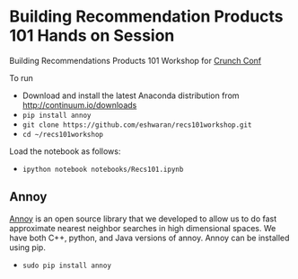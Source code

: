 Building Recommendation Products 101 Hands on Session
=====================================================
Building Recommendations Products 101 Workshop for [Crunch Conf](http://crunchconf.com/#workshops)

To run
* Download and install the latest Anaconda distribution from http://continuum.io/downloads
* `pip install annoy`
* `git clone https://github.com/eshwaran/recs101workshop.git`
* `cd ~/recs101workshop`

Load the notebook as follows:
* `ipython notebook notebooks/Recs101.ipynb`

Annoy
--------
[Annoy](https://github.com/spotify/annoy) is an open source library that we developed to allow us to do fast approximate nearest neighbor searches in high dimensional spaces. We have both C++, python, and Java versions of annoy. Annoy can be installed using pip.
* `sudo pip install annoy`
